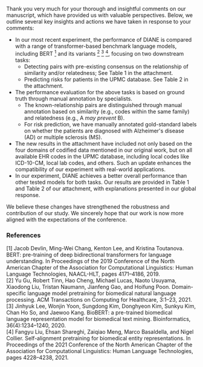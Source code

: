 Thank you very much for your thorough and insightful comments on our manuscript, which have provided us with valuable perspectives. Below, we outline several key insights and actions we have taken in response to your comments:

- In our most recent experiment, the performance of DIANE is compared with a range of transformer-based benchmark language models, including BERT [<sup>1</sup>](#refer-anchor-1) and its variants [<sup>2</sup>](#refer-anchor-2) [<sup>3</sup>](#refer-anchor-3) [<sup>4</sup>](#refer-anchor-4), focusing on two downstream tasks:
  - Detecting pairs with pre-existing consensus on the relationship of similarity and/or relatedness; See Table 1 in the attachment.
  - Predicting risks for patients in the UPMC database. See Table 2 in the attachment.
- The performance evaluation for the above tasks is based on ground truth through manual annotation by specialists.
  - The known-relationship pairs are distinguished through manual annotation based on similarity (e.g., codes within the same family) and relatedness (e.g., A *may prevent* B).
  - For risk prediction, we have manually annotated gold-standard labels on whether the patients are diagnosed with Alzheimer's disease (AD) or multiple sclerosis (MS).
- The new results in the attachment have included not only based on the four domains of codified data mentioned in our original work, but on all available EHR codes in the UPMC database, including local codes like ICD-10-CM, local lab codes, and others. Such an update enhances the compatibility of our experiment with real-world applications.
- In our experiment, DIANE achieves a better overall performance than other tested models for both tasks. Our results are provided in Table 1 and Table 2 of our attachment, with explanations presented in our global response.

We believe these changes have strengthened the robustness and contribution of our study. We sincerely hope that our work is now more aligned with the expectations of the conference.

### References

<div id="refer-anchor-1"></div>
[1] Jacob Devlin, Ming-Wei Chang, Kenton Lee, and Kristina Toutanova. BERT: pre-training of deep
bidirectional transformers for language understanding. In Proceedings of the 2019 Conference of the North
American Chapter of the Association for Computational Linguistics: Human Language Technologies,
NAACL-HLT, pages 4171–4186, 2019.

<div id="refer-anchor-2"></div>
[2] Yu Gu, Robert Tinn, Hao Cheng, Michael Lucas, Naoto Usuyama, Xiaodong Liu, Tristan Naumann,
Jianfeng Gao, and Hoifung Poon. Domain-specific language model pretraining for biomedical natural
language processing. ACM Transactions on Computing for Healthcare, 3:1–23, 2021.

<div id="refer-anchor-3"></div>
[3] Jinhyuk Lee, Wonjin Yoon, Sungdong Kim, Donghyeon Kim, Sunkyu Kim, Chan Ho So, and Jaewoo
Kang. BioBERT: a pre-trained biomedical language representation model for biomedical text mining.
Bioinformatics, 36(4):1234–1240, 2020.

<div id="refer-anchor-4"></div>
[4] Fangyu Liu, Ehsan Shareghi, Zaiqiao Meng, Marco Basaldella, and Nigel Collier. Self-alignment
pretraining for biomedical entity representations. In Proceedings of the 2021 Conference of the North
American Chapter of the Association for Computational Linguistics: Human Language Technologies,
pages 4228–4238, 2021.
